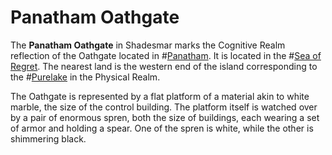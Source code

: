 # Panatham Oathgate
The **Panatham Oathgate** in Shadesmar marks the Cognitive Realm reflection of the Oathgate located in #[Panatham](locations/panatham). It is located in the #[Sea of Regret](locations/sea-of-regret). The nearest land is the western end of the island corresponding to the #[Purelake](locations/purelake) in the Physical Realm.

The Oathgate is represented by a flat platform of a material akin to white marble, the size of the control building. The platform itself is watched over by a pair of enormous spren, both the size of buildings, each wearing a set of armor and holding a spear. One of the spren is white, while the other is shimmering black. 